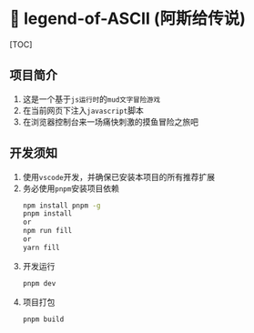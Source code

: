 # 📕 legend-of-ASCII (阿斯给传说)

[TOC]

## 项目简介
  1. 这是一个基于`js运行时`的`mud文字冒险游戏`
  2. 在当前网页下注入`javascript`脚本
  3. 在浏览器控制台来一场痛快刺激的摸鱼冒险之旅吧

## 开发须知
  1. 使用`vscode`开发，并确保已安装本项目的所有推荐扩展
  2. 务必使用`pnpm`安装项目依赖
      ```bash
      npm install pnpm -g
      pnpm install
      or
      npm run fill
      or
      yarn fill
      ```
  3. 开发运行
      ```bash
      pnpm dev
      ```
  4. 项目打包
      ```bash
      pnpm build
      ```
